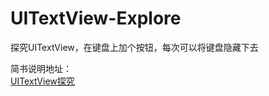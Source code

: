 # UITextView-Explore
探究UITextView，在键盘上加个按钮，每次可以将键盘隐藏下去

简书说明地址：  
[UITextView探究](https://www.jianshu.com/p/e0ca4a46e0ce)
